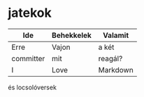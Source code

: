 # jatekok

| Ide          | Behekkelek   | Valamit      |
| ------------ | ------------ | ------------ |
| Erre         | Vajon        | a két        |
| committer    | mit          | reagál?      |
| I            | Love         | Markdown     |

és locsolóversek